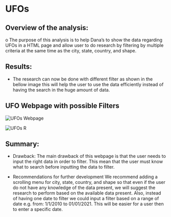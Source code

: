 # UFOs

## Overview of the analysis:
o	The purpose of this analysis is to help Dana’s to show the data regarding UFOs in a HTML page and allow user to do research by filtering by multiple criteria at the same time as the city, state, country, and shape.

## Results:
* The research can now be done with different filter as shown in the bellow image this will help the user to use the data efficiently instead of having the search in the huge amount of data.
## UFO Webpage with possible Filters

![UFOs Webpage](https://user-images.githubusercontent.com/89410157/141422611-173006c5-f138-4bf2-9b20-172ce4fb6079.png)

![UFOs R](https://user-images.githubusercontent.com/89410157/141422438-5d86c27a-f96d-4f86-a385-c93cec854f9e.png)

## Summary:
* Drawback:
The main drawback of this webpage is that the user needs to input the right data in order to filter. This mean that the user must know what to search before inputting the data to filter.

* Recommendations for further development 
We recommend adding a scrolling menu for city, state, country, and shape so that even if the user do not have any knowledge of the data present, we will suggest the research to perform based on the available data present.
Also, instead of having one date to filter we could input a filter based on a range of date e.g. from: 1/1/2010 to 01/01/2021. This will be easier for a user then to enter a specific date.

